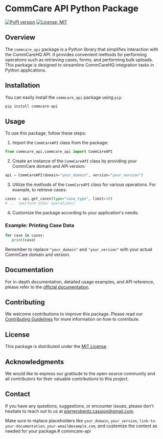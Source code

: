 # CommCare API Python Package

[![PyPI version](https://badge.fury.io/py/commcare-api.svg)](https://badge.fury.io/py/commcare-api)
[![License: MIT](https://img.shields.io/badge/License-MIT-blue.svg)](https://opensource.org/licenses/MIT)

## Overview

The `commcare_api` package is a Python library that simplifies interaction with the CommCareHQ API. It provides convenient methods for performing operations such as retrieving cases, forms, and performing bulk uploads. This package is designed to streamline CommCareHQ integration tasks in Python applications.

## Installation

You can easily install the `commcare_api` package using `pip`:

```bash
pip install commcare-api
```

## Usage

To use this package, follow these steps:

1. Import the `CommCareAPI` class from the package:

```python
from commcare_api.commcare_api import CommCareAPI
```

2. Create an instance of the `CommCareAPI` class by providing your CommCare domain and API version:

```python
api = CommCareAPI(domain="your_domain", version="your_version")
```

3. Utilize the methods of the `CommCareAPI` class for various operations. For example, to retrieve cases:

```python
cases = api.get_cases(type="case_type", limit=10)
# ... (perform other operations)
```

4. Customize the package according to your application's needs.

### Example: Printing Case Data

```python
for case in cases:
   print(case)
```

Remember to replace `"your_domain"` and `"your_version"` with your actual CommCare domain and version.

## Documentation

For in-depth documentation, detailed usage examples, and API reference, please refer to the [official documentation](link-to-your-documentation).

## Contributing

We welcome contributions to improve this package. Please read our [Contributing Guidelines](CONTRIBUTING.md) for more information on how to contribute.

## License

This package is distributed under the [MIT License](LICENSE).

## Acknowledgments

We would like to express our gratitude to the open-source community and all contributors for their valuable contributions to this project.

## Contact

If you have any questions, suggestions, or encounter issues, please don't hesitate to reach out to us at [pierrerobentz.cassion@gmail.com](mailto:pierrerobentz.cassion@gmail.com).

Make sure to replace placeholders like `your_domain`, `your_version`, `link-to-your-documentation`, `your-email@example.com`, and customize the content as needed for your package.# commcare-api
